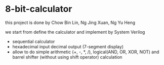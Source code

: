 # 8-bit-calculator
this project is done by Chow Bin Lin, Ng Jing Xuan, Ng Yu Heng 

we start from define the calculator and implement by System Verilog
- sequential calculator
- hexadecimal input decimal output (7-segment display)
- allow to do simple arithmetic (+, -, *, /), logical(AND, OR, XOR, NOT) and barrel shifter (without using shift operator) calculation
